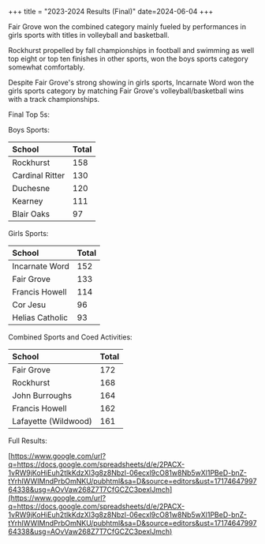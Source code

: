 +++
title = "2023-2024 Results (Final)"
date=2024-06-04
+++

Fair Grove won the combined category mainly fueled by performances in girls sports with titles in volleyball and basketball.

Rockhurst propelled by fall championships in football and swimming as well top eight or top ten finishes in other sports, won the boys sports category somewhat comfortably.

Despite Fair Grove's strong showing in girls sports, Incarnate Word won the girls sports category by matching Fair Grove's volleyball/basketball wins with a track championships.

Final Top 5s:

Boys Sports:

|School|Total|
|:-|:-|
|Rockhurst|158|
|Cardinal Ritter|130|
|Duchesne|120|
|Kearney|111|
|Blair Oaks|97|

Girls Sports:

|School|Total|
|:-|:-|
|Incarnate Word|152|
|Fair Grove|133|
|Francis Howell|114|
|Cor Jesu|96|
|Helias Catholic|93|

Combined Sports and Coed Activities:

|School|Total|
|:-|:-|
|Fair Grove|172|
|Rockhurst|168|
|John Burroughs|164|
|Francis Howell|162|
|Lafayette (Wildwood)|161|

Full Results:

 [https://www.google.com/url?q=https://docs.google.com/spreadsheets/d/e/2PACX-1vRW9jKoHiEuh2tlkKdzXl3g8z8Nbzl-06ecxl9cO81w8Nb5wXl1PBeD-bnZ-tYrhIWWIMndPrbOmNKU/pubhtml&sa=D&source=editors&ust=1717464799764338&usg=AOvVaw268Z7T7CfGCZC3pexlJmch](https://www.google.com/url?q=https://docs.google.com/spreadsheets/d/e/2PACX-1vRW9jKoHiEuh2tlkKdzXl3g8z8Nbzl-06ecxl9cO81w8Nb5wXl1PBeD-bnZ-tYrhIWWIMndPrbOmNKU/pubhtml&sa=D&source=editors&ust=1717464799764338&usg=AOvVaw268Z7T7CfGCZC3pexlJmch)